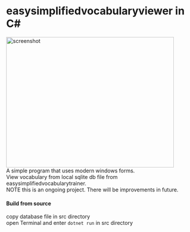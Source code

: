 # easysimplifiedvocabularyviewer in C#

<img src="https://github.com/MakiWolf/easysimplifiedvocabularyviewer/assets/73300633/815d5cd2-b3c6-4113-be10-2e0d27bc100a" alt="screenshot" height="350" width="450"/><br>
A simple program that uses modern windows forms.<br>
View vocabulary from local sqlite db file from easysimplifiedvocabularytrainer.
<br>
NOTE this is an ongoing project. There will be improvements in future.

#### Build from source
copy database file in src directory<br>
open Terminal and enter `dotnet run` in src directory
